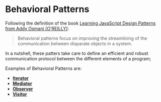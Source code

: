 # Behavioral Patterns

Following the definition of the book [Learning JavaScript Design Patterns from Addy Osmani (O'REILLY)](https://addyosmani.com/resources/essentialjsdesignpatterns/book/):
> Behavioral patterns focus on improving the streamlining of the communication between disparate objects in a
> system.

In a nutshell, these patters take care to define an efficient and robust communication protocol between the different
elements of a program;

Examples of Behavioral Patterns are:
- [**Iterator**](/behavioral/iterator)
- [**Mediator**](/behavioral/mediator)
- [**Observer**](/behavioral/observer)
- [**Visitor**](/behavioral/visitor)
